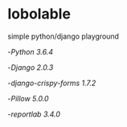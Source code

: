 # lobolable
simple python/django playground

-*Python 3.6.4*

-*Django 2.0.3*

-*django-crispy-forms 1.7.2*

-*Pillow 5.0.0*

-*reportlab 3.4.0*
